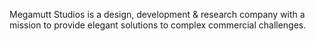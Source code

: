 Megamutt Studios is a design, development & research company with a mission to provide elegant solutions to complex commercial challenges.
